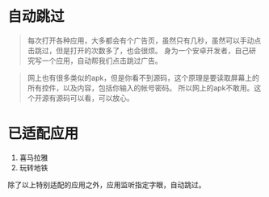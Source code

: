  # 自动跳过

> 每次打开各种应用，大多都会有个广告页，虽然只有几秒，虽然可以手动点击跳过，但是打开的次数多了，也会很烦。
> 身为一个安卓开发者，自己研究写一个应用，自动帮我们点击跳过广告。

> 网上也有很多类似的apk，但是你看不到源码，这个原理是要读取屏幕上的所有控件，以及内容，包括你输入的帐号密码。
> 所以网上的apk不敢用。这个开源有源码可以看，可以放心。

# 已适配应用

1. 喜马拉雅
2. 玩转地铁

除了以上特别适配的应用之外，应用监听指定字眼，自动跳过。